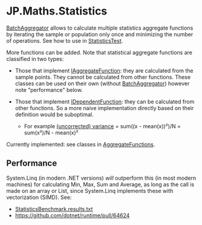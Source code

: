 # JP.Maths.Statistics
[BatchAggregator](/JP.Maths/Statistics/BatchAggregator.cs) allows to calculate multiple statistics aggregate functions
by iterating the sample or population only once and minimizing the number of operations.
See how to use in [StatisticsTest](/JP.Maths.Test/Statistics/StatisticsTest.cs).

More functions can be added.
Note that statistical aggregate functions are classified in two types:

* Those that implement [IAggregateFunction](/JP.Maths/Statistics/Interfaces/IAggregateFunction.cs):
they are calculated from the sample points. They cannot be calculated from other functions.
These classes can be used on their own (without [BatchAggregator](/JP.Maths/Statistics/BatchAggregator.cs))
however note "performance" below.

* Those that implement [IDependentFunction](/JP.Maths/Statistics/Interfaces/IDependentFunction.cs):
they can be calculated from other functions. So a more naive implementation directly based on their definition would be suboptimal.
	+ For example
	[(uncorrected) variance](/JP.Maths/Statistics/AggregateFunctions/UncorrectedVariance.cs)
	= sum((x - mean(x))²)/N = sum(x²)/N - mean(x)²

Currently implemented: see classes in [AggregateFunctions](/JP.Maths/Statistics/AggregateFunctions/).

## Performance
System.Linq (in modern .NET versions) _will_ outperform this (in most modern machines)
for calculating Min, Max, Sum and Average,
as long as the call is made on an array or List,
since System.Linq implements these with vectorization (SIMD).
See:
* [StatisticsBenchmark.results.txt](/JP.Maths.Benchmark/StatisticsBenchmark.results.txt)
* https://github.com/dotnet/runtime/pull/64624

